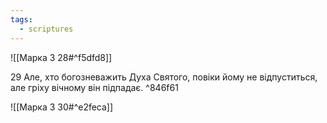 ```yaml
---
tags:
  - scriptures
---
```


![[Марка 3 28#^f5dfd8]]

29 Але, хто богозневажить Духа Святого, повіки йому не відпуститься, але гріху вічному він підпадає. ^846f61

![[Марка 3 30#^e2feca]]